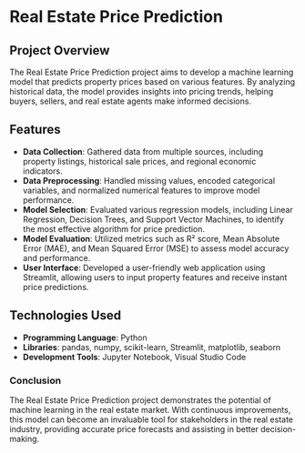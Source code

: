 # Real Estate Price Prediction

## Project Overview

The Real Estate Price Prediction project aims to develop a machine learning model that predicts property prices based on various features. By analyzing historical data, the model provides insights into pricing trends, helping buyers, sellers, and real estate agents make informed decisions.

## Features

- **Data Collection**: Gathered data from multiple sources, including property listings, historical sale prices, and regional economic indicators.
- **Data Preprocessing**: Handled missing values, encoded categorical variables, and normalized numerical features to improve model performance.
- **Model Selection**: Evaluated various regression models, including Linear Regression, Decision Trees, and Support Vector Machines, to identify the most effective algorithm for price prediction.
- **Model Evaluation**: Utilized metrics such as R² score, Mean Absolute Error (MAE), and Mean Squared Error (MSE) to assess model accuracy and performance.
- **User Interface**: Developed a user-friendly web application using Streamlit, allowing users to input property features and receive instant price predictions.

## Technologies Used

- **Programming Language**: Python
- **Libraries**: pandas, numpy, scikit-learn, Streamlit, matplotlib, seaborn
- **Development Tools**: Jupyter Notebook, Visual Studio Code


### Conclusion
The Real Estate Price Prediction project demonstrates the potential of machine learning in the real estate market. With continuous improvements, this model can become an invaluable tool for stakeholders in the real estate industry, providing accurate price forecasts and assisting in better decision-making.

